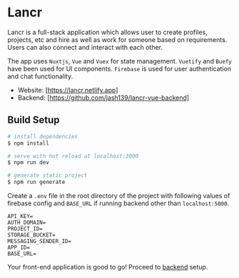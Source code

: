# Lancr
  Lancr is a full-stack application which allows user to create profiles, projects, etc and hire as well as work for someone based on requirements. Users can also connect and interact with each other.

  The app uses `Nuxtjs`, `Vue` and `Vuex` for state management.
  `Vuetify` and `Buefy` have been used for UI components.
  `Firebase` is used for user authentication and chat functionality.

* Website: [https://lancr.netlify.app]
* Backend: [https://github.com/jash139/lancr-vue-backend]

## Build Setup

```bash
# install dependencies
$ npm install

# serve with hot reload at localhost:3000
$ npm run dev

# generate static project
$ npm run generate
```

Create a `.env` file in the root directory of the project with following values of firebase config and `BASE_URL` if running backend other than `localhost:5000`.

```dosini
API_KEY=
AUTH_DOMAIN=
PROJECT_ID=
STORAGE_BUCKET=
MESSAGING_SENDER_ID=
APP_ID=
BASE_URL=
```

Your front-end application is good to go!
Proceed to [backend](https://github.com/jash139/lancr-vue-backend) setup.